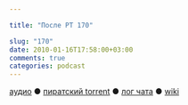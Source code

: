 ```yaml
---

title: "После РТ 170"

slug: "170"
date: 2010-01-16T17:58:00+03:00
comments: true
categories: podcast
---
```

[аудио](http://cdn.radio-t.com/rt170post.mp3) ● [пиратский torrent](http://pirates.radio-t.com/torrents/rt170post.mp3.torrent) ● [лог чата](http://chat.radio-t.com/logs/radio-t-170.html) ● [wiki](http://wiki.radio-t.com/%D0%9F%D0%BE%D1%81%D0%BB%D0%B5_%D0%A0%D0%A2_170)<audio src="http://cdn.radio-t.com/rt170post.mp3" preload="none">
